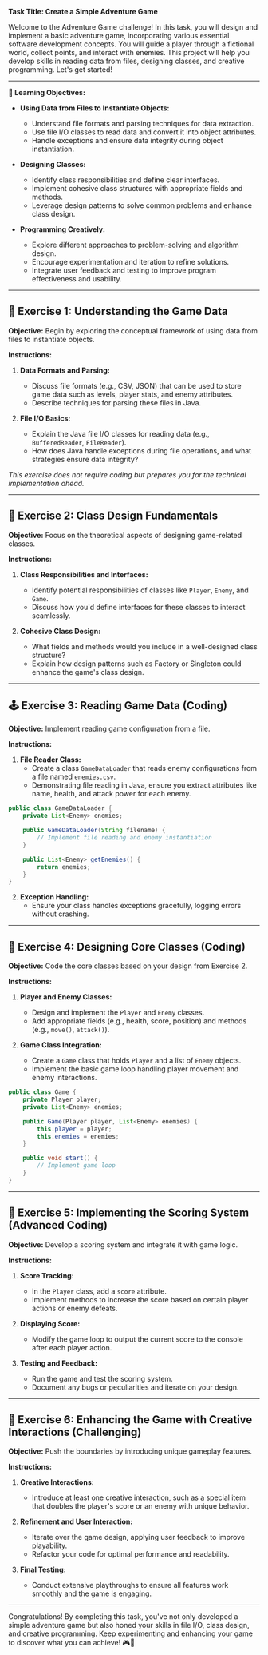 **Task Title: Create a Simple Adventure Game**

Welcome to the Adventure Game challenge! In this task, you will design and implement a basic adventure game, incorporating various essential software development concepts. You will guide a player through a fictional world, collect points, and interact with enemies. This project will help you develop skills in reading data from files, designing classes, and creative programming. Let's get started!

---

**🎯 Learning Objectives:**

- **Using Data from Files to Instantiate Objects:**
  - Understand file formats and parsing techniques for data extraction.
  - Use file I/O classes to read data and convert it into object attributes.
  - Handle exceptions and ensure data integrity during object instantiation.

- **Designing Classes:**
  - Identify class responsibilities and define clear interfaces.
  - Implement cohesive class structures with appropriate fields and methods.
  - Leverage design patterns to solve common problems and enhance class design.

- **Programming Creatively:**
  - Explore different approaches to problem-solving and algorithm design.
  - Encourage experimentation and iteration to refine solutions.
  - Integrate user feedback and testing to improve program effectiveness and usability.

---

## 📝 Exercise 1: Understanding the Game Data

**Objective:** Begin by exploring the conceptual framework of using data from files to instantiate objects.

**Instructions:**

1. **Data Formats and Parsing:**
   - Discuss file formats (e.g., CSV, JSON) that can be used to store game data such as levels, player stats, and enemy attributes.
   - Describe techniques for parsing these files in Java.

2. **File I/O Basics:**
   - Explain the Java file I/O classes for reading data (e.g., `BufferedReader`, `FileReader`).
   - How does Java handle exceptions during file operations, and what strategies ensure data integrity?

*This exercise does not require coding but prepares you for the technical implementation ahead.*

---

## 📝 Exercise 2: Class Design Fundamentals

**Objective:** Focus on the theoretical aspects of designing game-related classes.

**Instructions:**

1. **Class Responsibilities and Interfaces:**
   - Identify potential responsibilities of classes like `Player`, `Enemy`, and `Game`.
   - Discuss how you'd define interfaces for these classes to interact seamlessly.

2. **Cohesive Class Design:**
   - What fields and methods would you include in a well-designed class structure?
   - Explain how design patterns such as Factory or Singleton could enhance the game's class design.

---

## 🕹️ Exercise 3: Reading Game Data (Coding)

**Objective:** Implement reading game configuration from a file.

**Instructions:**

1. **File Reader Class:**
   - Create a class `GameDataLoader` that reads enemy configurations from a file named `enemies.csv`.
   - Demonstrating file reading in Java, ensure you extract attributes like name, health, and attack power for each enemy.

```java
public class GameDataLoader {
    private List<Enemy> enemies;

    public GameDataLoader(String filename) {
        // Implement file reading and enemy instantiation
    }

    public List<Enemy> getEnemies() {
        return enemies;
    }
}
```

2. **Exception Handling:**
   - Ensure your class handles exceptions gracefully, logging errors without crashing.

---

## 🚀 Exercise 4: Designing Core Classes (Coding)

**Objective:** Code the core classes based on your design from Exercise 2.

**Instructions:**

1. **Player and Enemy Classes:**
   - Design and implement the `Player` and `Enemy` classes.
   - Add appropriate fields (e.g., health, score, position) and methods (e.g., `move()`, `attack()`).

2. **Game Class Integration:**
   - Create a `Game` class that holds `Player` and a list of `Enemy` objects.
   - Implement the basic game loop handling player movement and enemy interactions.

```java
public class Game {
    private Player player;
    private List<Enemy> enemies;

    public Game(Player player, List<Enemy> enemies) {
        this.player = player;
        this.enemies = enemies;
    }

    public void start() {
        // Implement game loop
    }
}
```

---

## 🔮 Exercise 5: Implementing the Scoring System (Advanced Coding)

**Objective:** Develop a scoring system and integrate it with game logic.

**Instructions:**

1. **Score Tracking:**
   - In the `Player` class, add a `score` attribute.
   - Implement methods to increase the score based on certain player actions or enemy defeats.

2. **Displaying Score:**
   - Modify the game loop to output the current score to the console after each player action.

3. **Testing and Feedback:**
   - Run the game and test the scoring system.
   - Document any bugs or peculiarities and iterate on your design.

---

## 🦸 Exercise 6: Enhancing the Game with Creative Interactions (Challenging)

**Objective:** Push the boundaries by introducing unique gameplay features.

**Instructions:**

1. **Creative Interactions:**
   - Introduce at least one creative interaction, such as a special item that doubles the player's score or an enemy with unique behavior.
   
2. **Refinement and User Interaction:**
   - Iterate over the game design, applying user feedback to improve playability.
   - Refactor your code for optimal performance and readability.

3. **Final Testing:**
   - Conduct extensive playthroughs to ensure all features work smoothly and the game is engaging.

---

Congratulations! By completing this task, you've not only developed a simple adventure game but also honed your skills in file I/O, class design, and creative programming. Keep experimenting and enhancing your game to discover what you can achieve! 🎮👾